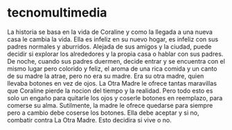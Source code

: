# tecnomultimedia
La historia se basa en la vida de Coraline y como la llegada a una nueva casa le cambia la vida. Ella es infeliz en su nuevo hogar, es infeliz con sus padres normales y aburridos. Alejada de sus amigos y la ciudad, puede decidir si explorar los alrededores y la propia casa o hablar con sus padres. De noche, cuando sus padres duermen, decide entrar y se encuentra con el mismo lugar pero colorido y feliz, el aroma de una rica comida y un canto de su madre la atrae, pero no era su madre. Era su otra madre, quien llevaba botones en vez de ojos. La Otra Madre le ofrece tantas maravillas que Coraline pierde la nocion del tiempo y la realidad. Pero todo esto es solo un engaño para quitarle los ojos y coserle botones en reemplazo, para comerse su alma. Sutilmente, la madre le ofrece quedarse para siempre pero a cambio debe coserse los botones. Ella debe aceptar y si no, combatir contra La Otra Madre. Esto decidira si vive o no. 
